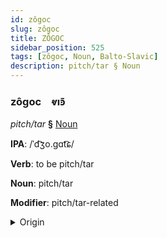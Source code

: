 ```yaml
---
id: zôgoc
slug: zôgoc
title: ZÔGOC
sidebar_position: 525
tags: [zôgoc, Noun, Balto-Slavic]
description: pitch/tar § Noun
---
```


### zôgoc&emsp;<span kind="abugida">ⱴıꜿ̄</span>

*pitch/tar* **§** [Noun](../../tags/Noun)

**IPA**: /ˈd͡ʒo.gɑt͡ɕ/

**Verb**: to be pitch/tar

**Noun**: pitch/tar

**Modifier**: pitch/tar-related

<details>
    <summary>Origin</summary>
    Belarusian дзёгаць dzjóhacʹ [ˈd͡zʲoɣat͡sʲ]<br/>
    <em>Balto-Slavic Language Family</em>
</details>